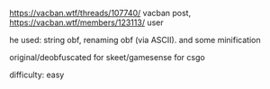 https://vacban.wtf/threads/107740/ vacban post,
https://vacban.wtf/members/123113/ user

he used: string obf, renaming obf (via ASCII). and some minification

original/deobfuscated
for skeet/gamesense for csgo

difficulty: easy
